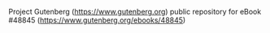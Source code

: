 Project Gutenberg (https://www.gutenberg.org) public repository for eBook #48845 (https://www.gutenberg.org/ebooks/48845)
